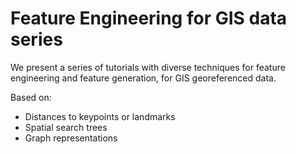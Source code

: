 # Feature Engineering for GIS data series

We present a series of tutorials with diverse techniques for feature engineering and feature generation, for GIS georeferenced data. 

Based on:
- Distances to keypoints or landmarks
- Spatial search trees
- Graph representations
